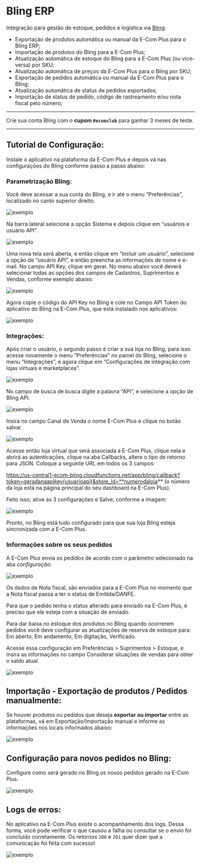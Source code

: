 # Bling ERP

Integração para gestão de estoque, pedidos e logística via [Bling](https://www.bling.com.br/home):

- Exportação de produtos automática ou manual da E-Com Plus para o Bling ERP;
- Importação de produtos do Bling para a E-Com Plus;
- Atualização automática de estoque do Bling para a E-Com Plus (ou vice-versa) por SKU;
- Atualização automática de preços da E-Com Plus para o Bling por SKU;
- Exportação de pedidos automática ou manual da E-Com Plus para o Bling;
- Atualização automática de status de pedidos exportados;
- Importação de status de pedido, código de rastreamento e/ou nota fiscal pelo número;
___
<div class="alert alert-info">
  Crie sua conta Bling com o <b>cupom <code>#ecomclub</code></b> para ganhar 3 meses de teste.
</div>

___

## Tutorial de Configuração:

Instale o aplicativo na plataforma da E-Com Plus e depois vá nas configurações do Bling conforme passo a passo abaixo:

### Parametrização Bling:

Você deve acessar a sua conta do Bling, e ir até o menu “Preferências”, localizado no canto superior direito.

![exemplo](https://us-central1-ecom-bling.cloudfunctions.net/app/img/config1.png)

Na barra lateral selecione a opção Sistema e depois clique em “usuários e usuário API”.

![exemplo](https://us-central1-ecom-bling.cloudfunctions.net/app/img/config2.png)

Uma nova tela será aberta, e então clique em “incluir um usuário”, selecione a opção de “usuário API”, e então preencha as informações de nome e e-mail. No campo API Key, clique em gerar. No menu abaixo você deverá selecionar todas as opções dos campos de Cadastros, Suprimentos e Vendas, conforme exemplo abaixo:


![exemplo](https://us-central1-ecom-bling.cloudfunctions.net/app/img/config3.png)

Agora copie o código do API Key no Bling e cole no Campo API Token do aplicativo do Bling na E-Com Plus, que está instalado nos aplicativos:

![exemplo](https://us-central1-ecom-bling.cloudfunctions.net/app/img/config4.png)


### Integrações:

Após criar o usuário, o segundo passo é criar a sua loja no Bling, para isso acesse novamente o menu “Preferências” no painel do Bling, selecione o menu “Integrações”, e agora clique em “Configurações de integração com lojas virtuais e marketplaces”.

![exemplo](https://us-central1-ecom-bling.cloudfunctions.net/app/img/config5.png)

No campo de busca de busca digite a palavra “API”, e selecione a opção de Bling API.

![exemplo](https://us-central1-ecom-bling.cloudfunctions.net/app/img/config6.png)

Insira no campo Canal de Venda o nome E-Com Plus e clique no botão salvar.

![exemplo](https://us-central1-ecom-bling.cloudfunctions.net/app/img/config7.png)

Acesse então loja virtual que será associada a E-Com Plus, clique nela e abrirá as autenticações, clique na aba Callbacks, altere o tipo de retorno para JSON. Coloque a seguinte URL em todos os 3 campos:

https://us-central1-ecom-bling.cloudfunctions.net/app/bling/callback?token=geradanaapikey(usuarioapi)&store_id=**numerodaloja**  (o número da loja está na página principal do seu dashboard na E-Com Plus).

Feito isso, ative as 3 configurações e Salve, conforme a imagem:

![exemplo](https://us-central1-ecom-bling.cloudfunctions.net/app/img/config14.png)

Pronto, no Bling está tudo configurado para que sua loja Bling esteja sincronizada com a E-Com Plus.

### Informações sobre os seus pedidos 
A E-Com Plus envia os pedidos de acordo com o parâmetro selecionado na aba *configuração*:

![exemplo](https://us-central1-ecom-bling.cloudfunctions.net/app/img/config9.png)

Os dados de Nota fiscal, são enviados para a E-Com Plus no momento que a Nota fiscal passa a ter o status de Emitida/DANFE. 

Para que o pedido tenha o status alterado para enviado na E-Com Plus, é preciso que ele esteja com a situação de enviado. 

Para dar baixa no estoque dos produtos no Bling quando ocorrerem pedidos você deve configurar as atualizações de reserva de estoque para: Em aberto, Em andamento, Em digitação, Verificado. 

Acesse essa configuração em Preferências > Suprimentos > Estoque, e insira as informações no campo Considerar situações de vendas para obter o saldo atual.

![exemplo](https://us-central1-ecom-bling.cloudfunctions.net/app/img/config10.png)


## Importação - Exportação de  produtos / Pedidos manualmente:

Se houver produtos ou pedidos que deseja **exportar ou importar** entre as plataformas, vá em Exportação/Importação manual e informe as informações nos locais informados abaixo:

![exemplo](https://us-central1-ecom-bling.cloudfunctions.net/app/img/config11.png)


## Configuração para novos pedidos no Bling:

Configure como será gerado no Bling os novos pedidos gerado na E-Com Plus:

![exemplo](https://us-central1-ecom-bling.cloudfunctions.net/app/img/config12.png)


## Logs de erros:

No aplicativo na E-Com Plus existe o acompanhamento dos logs. Dessa forma, você pode verificar o que causou a falha ou consultar se o envio foi concluído corretamente. Os retornos `200` e `201` quer dizer que a comunicação foi feita com sucesso!

![exemplo](https://us-central1-ecom-bling.cloudfunctions.net/app/img/config13.png)

